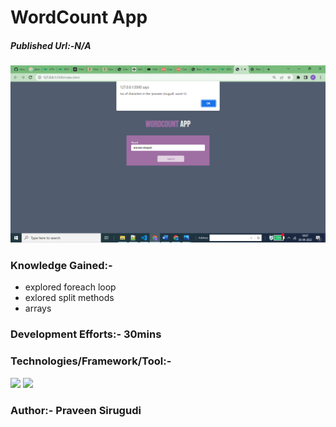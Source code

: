 # WordCount App

##### Published Url:-N/A


<img src="https://github.com/sirugudipraveen3637/wordcountapp/blob/main/count.png" height="50%" width="100%"/>


### Knowledge Gained:-

  - explored foreach loop
  - exlored split methods
  - arrays
  
  
  
### Development Efforts:- 30mins
  
### Technologies/Framework/Tool:-
<span>

<img src="https://img.shields.io/badge/-Java%20Script-yellowgreen"/>
<img src="https://img.shields.io/badge/-HTML-blue"/>
</span>


### Author:- <b>Praveen Sirugudi<b>


